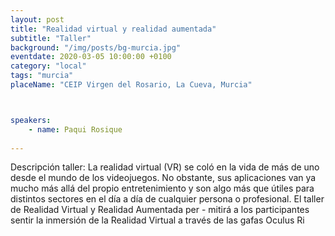 ```yaml
---
layout: post
title: "Realidad virtual y realidad aumentada"
subtitle: "Taller"
background: "/img/posts/bg-murcia.jpg"
eventdate: 2020-03-05 10:00:00 +0100
category: "local"
tags: "murcia"
placeName: "CEIP Virgen del Rosario, La Cueva, Murcia"



speakers:
    - name: Paqui Rosique
    
---
```


Descripción taller: La realidad virtual (VR) se coló en la vida de más de uno desde el mundo de los videojuegos. No
obstante, sus aplicaciones van ya mucho más allá del propio entretenimiento y son algo más que útiles para distintos
sectores en el día a día de cualquier persona o profesional. El taller de Realidad Virtual y Realidad Aumentada per -
mitirá a los participantes sentir la inmersión de la Realidad Virtual a través de las gafas Oculus Ri
